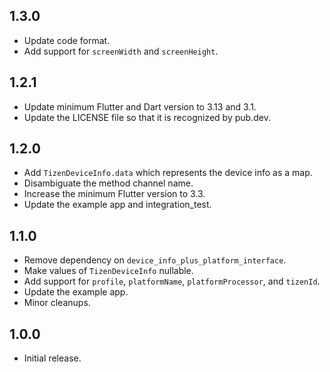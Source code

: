 ## 1.3.0

* Update code format.
* Add support for `screenWidth` and `screenHeight`.

## 1.2.1

* Update minimum Flutter and Dart version to 3.13 and 3.1.
* Update the LICENSE file so that it is recognized by pub.dev.

## 1.2.0

* Add `TizenDeviceInfo.data` which represents the device info as a map.
* Disambiguate the method channel name.
* Increase the minimum Flutter version to 3.3.
* Update the example app and integration_test.

## 1.1.0

* Remove dependency on `device_info_plus_platform_interface`.
* Make values of `TizenDeviceInfo` nullable.
* Add support for `profile`, `platformName`, `platformProcessor`, and `tizenId`.
* Update the example app.
* Minor cleanups.

## 1.0.0

* Initial release.
